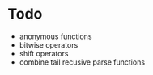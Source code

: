 # Todo
* anonymous functions
* bitwise operators
* shift operators
* combine tail recusive parse functions